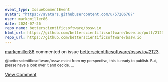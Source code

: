 ```yaml
---
event_type: IssueCommentEvent
avatar: "https://avatars.githubusercontent.com/u/5720676?"
user: markcmiller86
date: 2024-07-26
repo_name: betterscientificsoftware/bssw.io
html_url: https://github.com/betterscientificsoftware/bssw.io/pull/2123
repo_url: https://github.com/betterscientificsoftware/bssw.io
---
```


<a href='https://github.com/markcmiller86' target='_blank'>markcmiller86</a> commented on issue <a href='https://github.com/betterscientificsoftware/bssw.io/pull/2123' target='_blank'>betterscientificsoftware/bssw.io#2123</a>.

<small>@betterscientificsoftware/bssw-maint from my perspective, this is ready to publish. But, please have a look over it and decide....</small>

<a href='https://github.com/betterscientificsoftware/bssw.io/pull/2123' target='_blank'>View Comment</a>